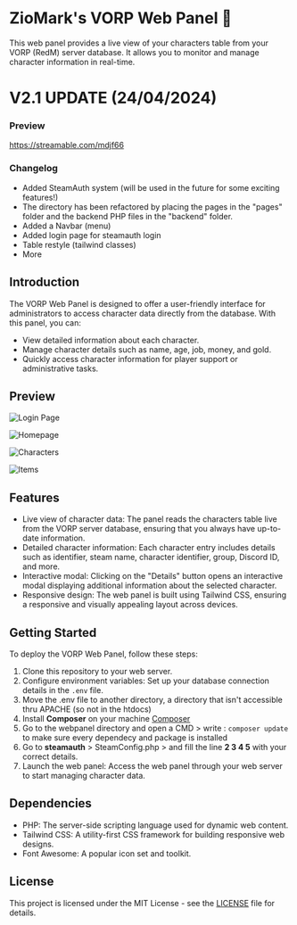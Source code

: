# ZioMark's VORP Web Panel 🚀

This web panel provides a live view of your characters table from your VORP (RedM) server database. It allows you to monitor and manage character information in real-time.

# V2.1 UPDATE (24/04/2024)
### Preview
https://streamable.com/mdjf66

### Changelog
- Added SteamAuth system (will be used in the future for some exciting features!)
- The directory has been refactored by placing the pages in the "pages" folder and the backend PHP files in the "backend" folder.
- Added a Navbar (menu)
- Added login page for steamauth login
- Table restyle (tailwind classes)
- More

## Introduction

The VORP Web Panel is designed to offer a user-friendly interface for administrators to access character data directly from the database. With this panel, you can:

- View detailed information about each character.
- Manage character details such as name, age, job, money, and gold.
- Quickly access character information for player support or administrative tasks.

## Preview
![Login Page](https://i.imgur.com/ezqCaBv.jpeg)

![Homepage](https://i.imgur.com/AgVpBbO.png)

![Characters](https://i.imgur.com/3DXrqj0.png)

![Items](https://i.imgur.com/JwMkGal.png)


## Features

- Live view of character data: The panel reads the characters table live from the VORP server database, ensuring that you always have up-to-date information.
- Detailed character information: Each character entry includes details such as identifier, steam name, character identifier, group, Discord ID, and more.
- Interactive modal: Clicking on the "Details" button opens an interactive modal displaying additional information about the selected character.
- Responsive design: The web panel is built using Tailwind CSS, ensuring a responsive and visually appealing layout across devices.

## Getting Started

To deploy the VORP Web Panel, follow these steps:

1. Clone this repository to your web server.
2. Configure environment variables: Set up your database connection details in the `.env` file.
3. Move the .env file to another directory, a directory that isn't accessible thru APACHE (so not in the htdocs)
4. Install **Composer** on your machine [Composer](https://getcomposer.org/download/)
5. Go to the webpanel directory and open a CMD > write : `composer update` to make sure every dependecy and package is installed
6. Go to **steamauth** > SteamConfig.php > and fill the line **2 3 4 5** with your correct details.
7. Launch the web panel: Access the web panel through your web server to start managing character data.

## Dependencies

- PHP: The server-side scripting language used for dynamic web content.
- Tailwind CSS: A utility-first CSS framework for building responsive web designs.
- Font Awesome: A popular icon set and toolkit.

## License

This project is licensed under the MIT License - see the [LICENSE](https://github.com/ZioMark-s-HUB/zm_WebPanel/blob/main/LICENSE) file for details.
